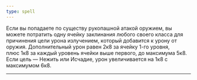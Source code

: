 ```yaml
---
type: spell
---
```

Если вы попадаете по существу рукопашной атакой оружием, вы можете потратить одну ячейку заклинания любого своего класса для причинения цели урона излучением, который добавится к урону от оружия. Дополнительный урон равен 2к8 за ячейку 1-го уровня, плюс 1к8 за каждый уровень ячейки выше первого, до максимума 5к8. Если цель — Нежить или Исчадие, урон увеличивается на 1к8 с максимумом 6к8.

---